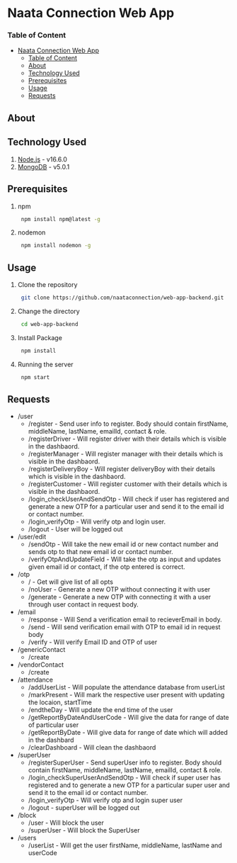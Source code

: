 # Naata Connection Web App

### Table of Content

- [Naata Connection Web App](#naata-connection-web-app)
    - [Table of Content](#table-of-content)
  - [About](#about)
  - [Technology Used](#technology-used)
  - [Prerequisites](#prerequisites)
  - [Usage](#usage)
  - [Requests](#requests)

## About

## Technology Used
1. [Node.js](https://nodejs.org/en/) - v16.6.0
2. [MongoDB](https://www.mongodb.com/) - v5.0.1

## Prerequisites
1. npm
   ```bash
    npm install npm@latest -g
   ```
2. nodemon
   ```bash
    npm install nodemon -g
   ```

## Usage
1. Clone the repository
   ```bash
    git clone https://github.com/naataconnection/web-app-backend.git
   ```

2. Change the directory
   ```bash
    cd web-app-backend
   ```

3. Install Package
   ```bash
    npm install
   ```

4. Running the server
   ```bash
    npm start
   ```

## Requests

- /user
    - /register - Send user info to register. Body should contain firstName, middleName, lastName, emailId, contact & role.
    - /registerDriver - Will register driver with their details which is visible in the dashbaord.
    - /registerManager - Will register manager with their details which is visible in the dashbaord.
    - /registerDeliveryBoy - Will register deliveryBoy with their details which is visible in the dashbaord.
    - /registerCustomer - Will register customer with their details which is visible in the dashbaord.
    - /login_checkUserAndSendOtp - Will check if user has registered and generate a new OTP for a particular user and send it to the email id or contact number.
    - /login_verifyOtp - Will verify otp and login user.
    - /logout - User will be logged out
- /user/edit
    - /sendOtp - Will take the new email id or new contact number and sends otp to that new email id or contact number.
    - /verifyOtpAndUpdateField - Will take the otp as input and updates given email id or contact, if the otp entered is correct.
- /otp
  - / - Get will give list of all opts
  - /noUser - Generate a new OTP without connecting it with user
  - /generate - Generate a new OTP with connecting it with a user through user contact in request body.
- /email
  - /response - Will Send a verification email to recieverEmail in body.
  - /send - Will send verification email with OTP to email id in request body
  - /verify - Will verify Email ID and OTP of user
- /genericContact
  - /create 
- /vendorContact
  - /create 
- /attendance
  - /addUserList - Will populate the attendance database from userList
  - /markPresent - Will mark the respective user present with updating the locaion, startTime
  - /endtheDay - Will update the end time of the user
  - /getReportByDateAndUserCode - Will give the data for range of date of particular user
  - /getReportByDate - Will give data for range of date which will added in the dashbard
  - /clearDashboard - Will clean the dashbaord
- /superUser
  - /registerSuperUser - Send superUser info to register. Body should contain firstName, middleName, lastName, emailId, contact & role.
  - /login_checkSuperUserAndSendOtp - Will check if super user has registered and to generate a new OTP for a particular super user and send it to the email id or contact number.
  - /login_verifyOtp - Will verify otp and login super user
  - /logout - superUser will be logged out
- /block
  - /user - Will block the user
  - /superUser - Will block the SuperUser
- /users
  - /userList - Will get the user firstName, middleName, lastName and userCode
